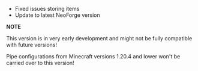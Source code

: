 - Fixed issues storing items
- Update to latest NeoForge version

**NOTE**

This version is in very early development and might not be fully compatible with future versions!

Pipe configurations from Minecraft versions 1.20.4 and lower won't be carried over to this version!